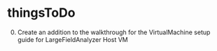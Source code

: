 # thingsToDo

0. Create an addition to the walkthrough for the VirtualMachine setup guide for LargeFieldAnalyzer Host VM
